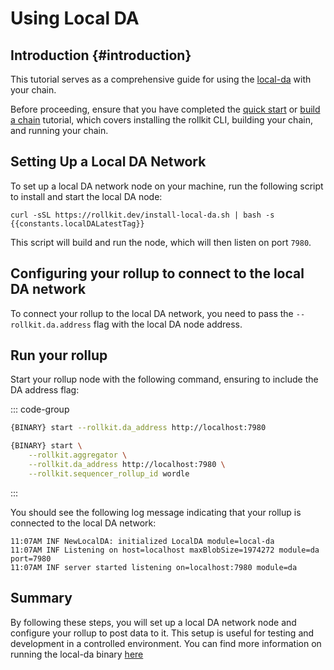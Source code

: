 # Using Local DA

<!-- markdownlint-disable MD033 -->
<script setup>
import constants from '../../.vitepress/constants/constants.js'
</script>

## Introduction {#introduction}

This tutorial serves as a comprehensive guide for using the [local-da](https://github.com/rollkit/local-da) with your chain.

Before proceeding, ensure that you have completed the [quick start](/tutorials/quick-start) or [build a chain](/tutorials/wordle) tutorial, which covers installing the rollkit CLI, building your chain, and running your chain.

## Setting Up a Local DA Network

To set up a local DA network node on your machine, run the following script to install and start the local DA node:

```bash-vue
curl -sSL https://rollkit.dev/install-local-da.sh | bash -s {{constants.localDALatestTag}}
```

This script will build and run the node, which will then listen on port `7980`.

## Configuring your rollup to connect to the local DA network

To connect your rollup to the local DA network, you need to pass the `--rollkit.da.address` flag with the local DA node address.

## Run your rollup

Start your rollup node with the following command, ensuring to include the DA address flag:

::: code-group

```sh [Quick Start]
{BINARY} start --rollkit.da_address http://localhost:7980
```

```sh [Wordle Chain]
{BINARY} start \
    --rollkit.aggregator \
    --rollkit.da_address http://localhost:7980 \
    --rollkit.sequencer_rollup_id wordle
```

:::

You should see the following log message indicating that your rollup is connected to the local DA network:

```shell
11:07AM INF NewLocalDA: initialized LocalDA module=local-da
11:07AM INF Listening on host=localhost maxBlobSize=1974272 module=da port=7980
11:07AM INF server started listening on=localhost:7980 module=da
```

## Summary

By following these steps, you will set up a local DA network node and configure your rollup to post data to it. This setup is useful for testing and development in a controlled environment. You can find more information on running the local-da binary [here](https://github.com/rollkit/rollkit/blob/main/da/cmd/local-da/README.md)
